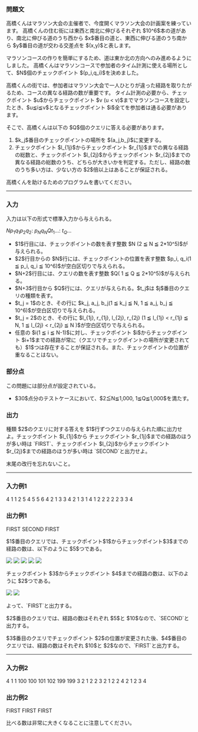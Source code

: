 
<div>

<div>

<div>

<section>

### **問題文**

<p>
高橋くんはマラソン大会の主催者で、今度開くマラソン大会の計画案を練っています。
高橋くんの住む街には東西と南北に伸びるそれぞれ $10^6$本の道があり、南北に伸びる道のうち西から $x$番目の道と、東西に伸びる道のうち南から $y$番目の道が交わる交差点を $(x,y)$と表します。
</p>

<p>
マラソンコースの作りを簡単にするため、道は東か北の方向へのみ進めるようにしました。
高橋くんはマラソンコースで参加者のタイム計測に使える場所として、$N$個のチェックポイント $(p_i,q_i)$を決めました。
</p>

<p>
高橋くんの街では、参加者はマラソン大会で一人ひとりが違った経路を取りたがるため、コースの異なる経路の数が重要です。
タイム計測の必要から、チェックポイント $u$からチェックポイント $v (u < v)$までマラソンコースを設定したとき、$u≦i≦v$となるチェックポイント $i$全てを参加者は通る必要があります。
</p>

<p>
そこで、高橋くんは以下の $Q$個のクエリに答える必要があります。
</p>

<ol>

<li>
$k_j$番目のチェックポイントの場所を $(a_j,b_j)$に変更する。
</li>

<li>
チェックポイント $l_{1j}$からチェックポイント $r_{1j}$までの異なる経路の総数と、チェックポイント $l_{2j}$からチェックポイント $r_{2j}$までの異なる経路の総数のうち、どちらが大きいかを判定する。ただし、経路の数のうち多い方は、少ない方の $2$倍以上はあることが保証される。
</li>

</ol>

<p>
高橋くんを助けるためのプログラムを書いてください。
</p>

</section>

</div>

---

<div>

<div>

<section>

### **入力**

<p>
入力は以下の形式で標準入力から与えられる。
</p>

<div>

$N$$p_1$$q_1$$p_2$$q_2$:
$p_N$$q_N$$Q$$t_1$$…$:
$t_Q$$…$
</div>

<ul>

<li>
$1$行目には、チェックポイントの数を表す整数 $N (2 ≦ N ≦ 2*10^5)$が与えられる。
</li>

<li>
$2$行目からの $N$行には、チェックポイントの位置を表す整数 $p_i, q_i(1 ≦ p_i, q_i ≦ 10^6)$が空白区切りで与えられる。
</li>

<li>
$N+2$行目には、クエリの数を表す整数 $Q( 1 ≦ Q ≦ 2*10^5)$が与えられる。
</li>

<li>
$N+3$行目から $Q$行には、クエリが与えられる。$t_j$は $j$番目のクエリの種類を表す。
</li>

<li>
$t_j = 1$のとき、その行に $k_j, a_j, b_j(1 ≦ k_j ≦ N, 1 ≦ a_j, b_j ≦ 10^6)$が空白区切りで与えられる。
</li>

<li>
$t_j = 2$のとき、その行に $l_{1j}, r_{1j}, l_{2j}, r_{2j} (1 ≦ l_{1j} < r_{1j} ≦ N, 1 ≦ l_{2j} < r_{2j} ≦ N )$が空白区切りで与えられる。
</li>

<li>
任意の $i(1 ≦ i ≦ N-1)$に対し、チェックポイント $i$からチェックポイント $i+1$までの経路が常に（クエリでチェックポイントの場所が変更されても）$1$つは存在することが保証される。また、チェックポイントの位置が重なることはない。
</li>

</ul>

</section>

</div>

<div>

<section>

### **部分点**

<p>
この問題には部分点が設定されている。
</p>

<ul>

<li>
$30$点分のテストケースにおいて、$2≦N≦1,000, 1≦Q≦1,000$を満たす。
</li>

</ul>

</section>

</div>

<div>

<section>

### **出力**

<p>
種類 $2$のクエリに対する答えを $1$行ずつクエリの与えられた順に出力せよ。チェックポイント $l_{1j}$から チェックポイント $r_{1j}$までの経路のほうが多い時は `FIRST`、チェックポイント $l_{2j}$からチェックポイント $r_{2j}$までの経路のほうが多い時は `SECOND`と出力せよ。
</p>

<p>
末尾の改行を忘れないこと。
</p>

</section>

</div>

</div>

---

<div>

<section>

### **入力例1**

<div>

4
1 1
2 5
4 5
5 6
4
2 1 3 3 4
2 1 3 1 4
1 2 2 2
2 2 3 3 4

</div>

</section>

</div>

<div>

<section>

### **出力例1**

<div>

FIRST
SECOND
FIRST

</div>

<p>
$1$番目のクエリでは、チェックポイント$1$からチェックポイント$3$までの経路の数は、以下のように $5$つである。
</p>

<p>

</p>

<div>

<img src="http://arc035.contest.atcoder.jp/img/arc/035/D_sample1.png">

</img>

<img src="http://arc035.contest.atcoder.jp/img/arc/035/D_sample2.png">

</img>

<img src="http://arc035.contest.atcoder.jp/img/arc/035/D_sample3.png">

</img>

<img src="http://arc035.contest.atcoder.jp/img/arc/035/D_sample4.png">

</img>

<img src="http://arc035.contest.atcoder.jp/img/arc/035/D_sample5.png">

</img>

</div>

<p>

</p>

<p>
チェックポイント $3$からチェックポイント $4$までの経路の数は、以下のように $2$つである。
</p>

<p>

</p>

<div>

<img src="http://arc035.contest.atcoder.jp/img/arc/035/D_sample6.png">

</img>

<img src="http://arc035.contest.atcoder.jp/img/arc/035/D_sample7.png">

</img>

</div>

<p>

</p>

<p>
よって、`FIRST`と出力する。
</p>

<p>
$2$番目のクエリでは、経路の数はそれぞれ $5$と $10$なので、`SECOND`と出力する。
</p>

<p>
$3$番目のクエリでチェックポイント $2$の位置が変更された後、$4$番目のクエリでは、経路の数はそれぞれ $10$と $2$なので、`FIRST`と出力する。
</p>

</section>

</div>

---

<div>

<section>

### **入力例2**

<div>

4
1 1
100 100
101 102
199 199
3
2 1 2 2 3
2 1 2 2 4
2 1 2 3 4

</div>

</section>

</div>

<div>

<section>

### **出力例2**

<div>

FIRST
FIRST
FIRST

</div>

<p>
比べる数は非常に大きくなることに注意してください。
</p>

</section>

</div>

</div>

</div>
